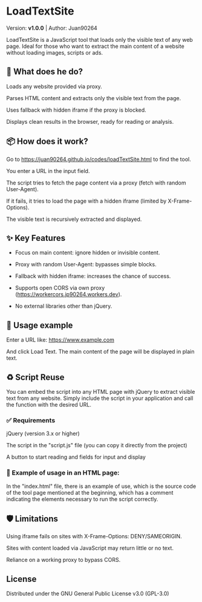 # LoadTextSite
Version: **v1.0.0** | Author: Juan90264

LoadTextSite is a JavaScript tool that loads only the visible text of any web page. Ideal for those who want to extract the main content of a website without loading images, scripts or ads.

## 🚀 What does he do?
Loads any website provided via proxy.

Parses HTML content and extracts only the visible text from the page.

Uses fallback with hidden iframe if the proxy is blocked.

Displays clean results in the browser, ready for reading or analysis.

## 📦 How does it work?

Go to https://juan90264.github.io/codes/loadTextSite.html to find the tool.

You enter a URL in the input field.

The script tries to fetch the page content via a proxy (fetch with random User-Agent).

If it fails, it tries to load the page with a hidden iframe (limited by X-Frame-Options).

The visible text is recursively extracted and displayed.

## ✨ Key Features
* Focus on main content: ignore hidden or invisible content.

* Proxy with random User-Agent: bypasses simple blocks.

* Fallback with hidden iframe: increases the chance of success.

* Supports open CORS via own proxy (https://workercors.jp90264.workers.dev).

* No external libraries other than jQuery.

## 🧪 Usage example
Enter a URL like:
https://www.example.com

And click Load Text. The main content of the page will be displayed in plain text.

## ♻️ Script Reuse
You can embed the script into any HTML page with jQuery to extract visible text from any website. Simply include the script in your application and call the function with the desired URL.

### ✅ Requirements
jQuery (version 3.x or higher)

The script in the "script.js" file (you can copy it directly from the project)

A button to start reading and fields for input and display

### 📄 Example of usage in an HTML page:

In the "index.html" file, there is an example of use, which is the source code of the tool page mentioned at the beginning, which has a comment indicating the elements necessary to run the script correctly.

## 🛡️ Limitations
Using iframe fails on sites with X-Frame-Options: DENY/SAMEORIGIN.

Sites with content loaded via JavaScript may return little or no text.

Reliance on a working proxy to bypass CORS.

## License
Distributed under the GNU General Public License v3.0 (GPL-3.0)

